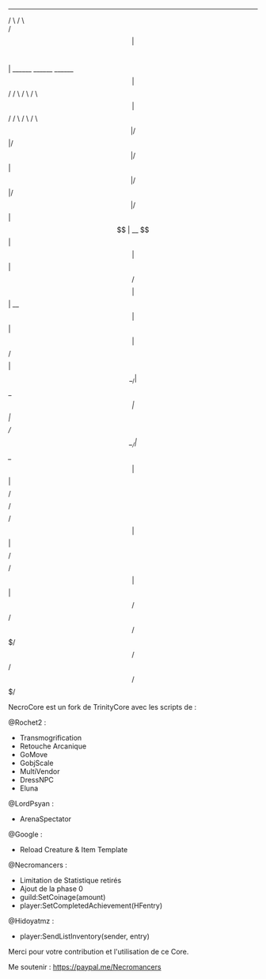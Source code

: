   ______                                  ______                                
 /      \                                /      \                               
/$$$$$$  |  ______    ______    ______  /$$$$$$  |  ______    ______    ______  
$$ |  $$/  /      \  /      \  /      \ $$ |  $$/  /      \  /      \  /      \ 
$$ |      /$$$$$$  |/$$$$$$  |/$$$$$$  |$$ |      /$$$$$$  |/$$$$$$  |/$$$$$$  |
$$ |   __ $$ |  $$ |$$ |  $$/ $$    $$ |$$ |   __ $$ |  $$ |$$ |  $$/ $$    $$ |
$$ \__/  |$$ \__$$ |$$ |      $$$$$$$$/ $$ \__/  |$$ \__$$ |$$ |      $$$$$$$$/ 
$$    $$/ $$    $$/ $$ |      $$       |$$    $$/ $$    $$/ $$ |      $$       |
 $$$$$$/   $$$$$$/  $$/        $$$$$$$/  $$$$$$/   $$$$$$/  $$/        $$$$$$$/ 
 
 
NecroCore est un fork de TrinityCore avec les scripts de : 

@Rochet2 :
- Transmogrification
- Retouche Arcanique
- GoMove
- GobjScale
- MultiVendor
- DressNPC
- Eluna

@LordPsyan :
- ArenaSpectator

@Google :
- Reload Creature & Item Template

@Necromancers :
- Limitation de Statistique retirés
- Ajout de la phase 0
- guild:SetCoinage(amount)
- player:SetCompletedAchievement(HFentry)

@Hidoyatmz :
- player:SendListInventory(sender, entry)

Merci pour votre contribution et l'utilisation de ce Core.

Me soutenir : https://paypal.me/Necromancers
